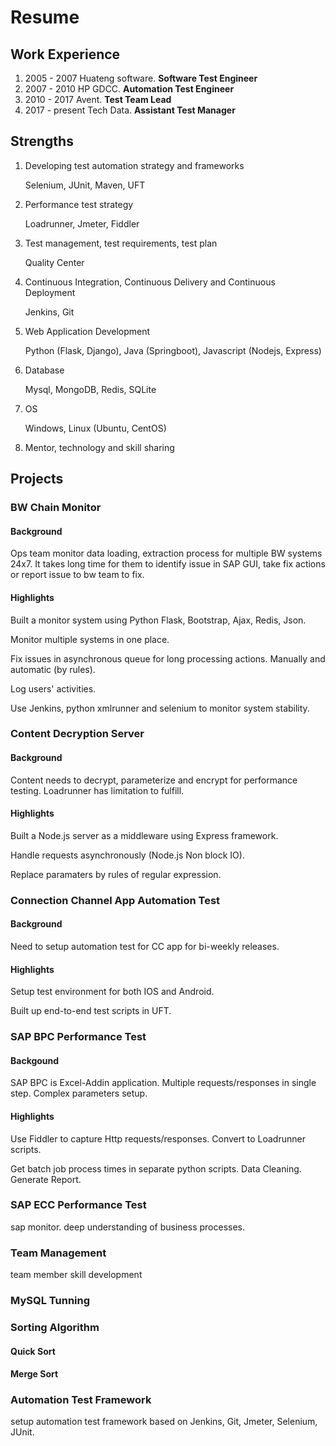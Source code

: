 # Resume

## Work Experience

1. 2005 - 2007 Huateng software. **Software Test Engineer**
2. 2007 - 2010 HP GDCC. **Automation Test Engineer**
3. 2010 - 2017 Avent. **Test Team Lead**
4. 2017 - present Tech Data. **Assistant Test Manager**

## Strengths

1. Developing test automation strategy and frameworks

   Selenium, JUnit, Maven, UFT

2. Performance test strategy

   Loadrunner, Jmeter, Fiddler

3. Test management, test requirements, test plan

   Quality Center

4. Continuous Integration, Continuous Delivery and Continuous Deployment

   Jenkins, Git

5. Web Application Development

   Python (Flask, Django), Java (Springboot), Javascript (Nodejs, Express)

6. Database

   Mysql, MongoDB, Redis, SQLite

7. OS

   Windows, Linux (Ubuntu, CentOS)

8. Mentor, technology and skill sharing

## Projects

### BW Chain Monitor

#### Background

Ops team monitor data loading, extraction process for multiple BW systems 24x7. It takes long time for them to identify issue in SAP GUI, take fix actions or report issue to bw team to fix.

#### Highlights

Built a monitor system using Python Flask, Bootstrap, Ajax, Redis, Json.

Monitor multiple systems in one place.

Fix issues in asynchronous queue for long processing actions. Manually and automatic (by rules).

Log users' activities.

Use Jenkins, python xmlrunner and selenium to monitor system stability.

### Content Decryption Server

#### Background

Content needs to decrypt, parameterize and encrypt for performance testing. Loadrunner has limitation to fulfill.

#### Highlights

Built a Node.js server as a middleware using Express framework.

Handle requests asynchronously (Node.js Non block IO).

Replace paramaters by rules of regular expression. 

### Connection Channel App Automation Test

#### Background

Need to setup automation test for CC app for bi-weekly releases.

#### Highlights

Setup test environment for both IOS and Android.

Built up end-to-end test scripts in UFT.

### SAP BPC Performance Test

#### Backgound

SAP BPC is Excel-Addin application. Multiple  requests/responses in single step. Complex parameters setup.

#### Highlights

Use Fiddler to capture Http requests/responses. Convert to Loadrunner scripts.

Get batch job process times in separate python scripts. Data Cleaning. Generate Report.

### SAP ECC Performance Test

sap monitor. deep understanding of business processes.

### Team Management

team member skill development

### MySQL Tunning

### Sorting Algorithm

#### Quick Sort

#### Merge Sort

### Automation Test Framework

setup automation test framework based on Jenkins, Git, Jmeter, Selenium, JUnit.